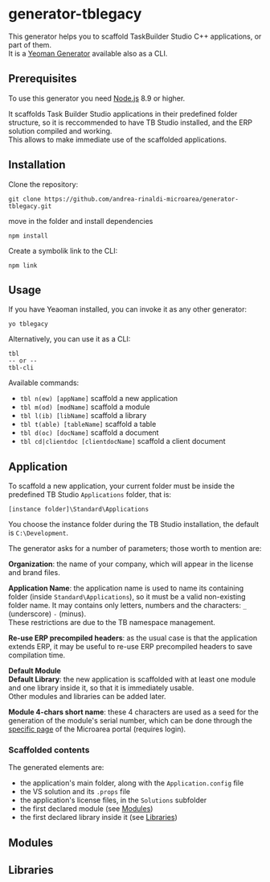 # generator-tblegacy
This generator helps you to scaffold TaskBuilder Studio C++ applications, or part of them.  
It is a [Yeoman Generator](https://yeoman.io/) available also as a CLI.
## Prerequisites
To use this generator you need [Node.js](https://nodejs.org/en/) 8.9 or higher.  

It scaffolds Task Builder Studio applications in their predefined folder structure, so it is reccommended to have TB Studio installed, and the ERP solution compiled and working.  
This allows to make immediate use of the scaffolded applications. 
## Installation
Clone the repository:
```
git clone https://github.com/andrea-rinaldi-microarea/generator-tblegacy.git
```
move in the folder and install dependencies
```
npm install
```
Create a symbolik link to the CLI:
```
npm link
```
## Usage
If you have Yeaoman installed, you can invoke it as any other generator:
```
yo tblegacy
```
Alternatively, you can use it as a CLI:
```
tbl
-- or --
tbl-cli
```
Available commands:
* `tbl n(ew) [appName]` scaffold a new application
* `tbl m(od) [modName]` scaffold a module
* `tbl l(ib) [libName]` scaffold a library
* `tbl t(able) [tableName]` scaffold a table
* `tbl d(oc) [docName]` scaffold a document
* `tbl cd|clientdoc [clientdocName]` scaffold a client document
## Application
To scaffold a new application, your current folder must be inside the predefined TB Studio `Applications` folder, that is:
```
[instance folder]\Standard\Applications
```
You choose the instance folder during the TB Studio installation, the default is `C:\Development`.

The generator asks for a number of parameters; those worth to mention are:  

**Organization**: the name of your company, which will appear in the license and brand files.  

**Application Name**: the application name is used to name its containing folder (inside `Standard\Applications`), so it must be a valid non-existing folder name. It may contains only letters, numbers and the characters: `_` (underscore)  `-` (minus).  
These restrictions are due to the TB namespace management.

**Re-use ERP precompiled headers**: as the usual case is that the application extends ERP, it may be useful to re-use ERP precompiled headers to save compilation time.

**Default Module**  
**Default Library**: the new application is scaffolded with at least one module and one library inside it, so that it is immediately usable.  
Other modules and libraries can be added later.

**Module 4-chars short name**: these 4 characters are used as a seed for the generation of the module's serial number, which can be done through the [specific page](http://www.microarea.it/Prodotti/Verticalizzazioni/SerialNumbersGenerator.aspx) of the Microarea portal (requires login).

### Scaffolded contents
The generated elements are:
* the application's main folder, along with the `Application.config` file
* the VS solution and its `.props` file
* the application's license files, in the `Solutions` subfolder
* the first declared module (see [Modules](#Modules))
* the first declared library inside it (see [Libraries](#Libraries))

## Modules

## Libraries